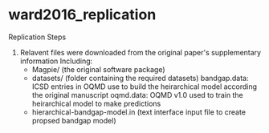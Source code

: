 # ward2016_replication

Replication Steps

1. Relavent files were downloaded from the original paper's supplementary information
   Including:
	- Magpie/  			(the original software package)
	- datasets/			(folder containing the required datasets)
		bandgap.data: ICSD entries in OQMD use to build the heirarchical model according the original manuscript
		oqmd.data: OQMD v1.0 used to train the heirarchical model to make predictions
	- hierarchical-bandgap-model.in (text interface input file to create propsed bandgap model)

